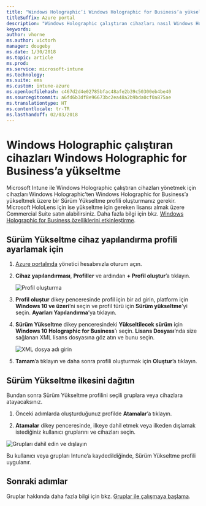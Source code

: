 ```yaml
---
title: "Windows Holographic’i Windows Holographic for Business’a yükseltme"
titleSuffix: Azure portal
description: "Windows Holographic çalıştıran cihazları nasıl Windows Holographic for Business’a yükselteceğinizi öğrenin"
keywords: 
author: vhorne
ms.author: victorh
manager: dougeby
ms.date: 1/30/2018
ms.topic: article
ms.prod: 
ms.service: microsoft-intune
ms.technology: 
ms.suite: ems
ms.custom: intune-azure
ms.openlocfilehash: c467d2d4e02785bfac48afe2b39c50300eb4be40
ms.sourcegitcommit: a6fd6b3df8e96673bc2ea48a2b9bda0cf0a875ae
ms.translationtype: HT
ms.contentlocale: tr-TR
ms.lasthandoff: 02/03/2018
---
```

# <a name="upgrade-devices-running-windows-holographic-to-windows-holographic-for-business"></a>Windows Holographic çalıştıran cihazları Windows Holographic for Business’a yükseltme


Microsoft Intune ile Windows Holographic çalıştıran cihazları yönetmek için cihazları Windows Holographic’ten Windows Holographic for Business’a yükseltmek üzere bir Sürüm Yükseltme profili oluşturmanız gerekir. Microsoft HoloLens için ise yükseltme için gereken lisansı almak üzere Commercial Suite satın alabilirsiniz. Daha fazla bilgi için bkz. [Windows Holographic for Business özelliklerini etkinleştirme](https://docs.microsoft.com/en-us/hololens/hololens-upgrade-enterprise).

## <a name="to-set-up-an-edition-upgrade-device-configuration-profile"></a>Sürüm Yükseltme cihaz yapılandırma profili ayarlamak için

1. [Azure portalında](https://portal.azure.com) yönetici hesabınızla oturum açın.


2.  **Cihaz yapılandırması**, **Profiller** ve ardından **+ Profil oluştur**’a tıklayın.

    ![Profil oluşturma](media/Holographic-create-profile.png)

3.  **Profil oluştur** dikey penceresinde profil için bir ad girin, platform için **Windows 10 ve üzeri**’ni seçin ve profil türü için **Sürüm yükseltme**’yi seçin. **Ayarları Yapılandırma**’ya tıklayın.

5. **Sürüm Yükseltme** dikey penceresindeki **Yükseltilecek sürüm** için **Windows 10 Holographic for Business**’ı seçin. **Lisans Dosyası**’nda size sağlanan XML lisans dosyasına göz atın ve bunu seçin.

    ![XML dosya adı girin](media/Holographic-edition-upgrade.png)
 
5.  **Tamam**’a tıklayın ve daha sonra profili oluşturmak için **Oluştur**’a tıklayın.


## <a name="deploy-the-edition-upgrade-policy"></a>Sürüm Yükseltme ilkesini dağıtın

Bundan sonra Sürüm Yükseltme profilini seçili gruplara veya cihazlara atayacaksınız.

1. Önceki adımlarda oluşturduğunuz profilde **Atamalar**’a tıklayın.

2. **Atamalar** dikey penceresinde, ilkeye dahil etmek veya ilkeden dışlamak istediğiniz kullanıcı gruplarını ve cihazları seçin.

![Grupları dahil edin ve dışlayın](media/Holographic-groups.PNG)

Bu kullanıcı veya grupları Intune’a kaydedildiğinde, Sürüm Yükseltme profili uygulanır. 

## <a name="next-steps"></a>Sonraki adımlar

Gruplar hakkında daha fazla bilgi için bkz. [Gruplar ile çalışmaya başlama](get-started-groups.md).


